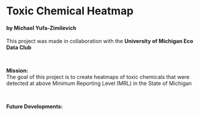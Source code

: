 <h1>Toxic Chemical Heatmap</h1>
<h4>by Michael Yufa-Zimilevich</h4>
<p>This project was made in collaboration with the <b>University of Michigan Eco Data Club</b></p>
&nbsp;
<p><b>Mission: <br></b>The goal of this project is to create heatmaps of toxic chemicals that were detected at above Minimum Reporting Level (MRL) in the State of Michigan</p>
&nbsp;
<p><b>Future Developments:<br></p>